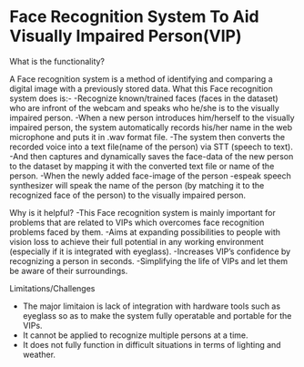 # Face Recognition System To Aid Visually Impaired Person(VIP) 

What is the functionality?

A Face recognition system is a method of identifying and comparing a digital image with a previously stored data. What this Face recognition system does is:-
-Recognize known/trained faces (faces in the dataset) who are infront of the webcam and speaks who he/she is to the visually impaired person.
-When a new person introduces him/herself to the visually impaired person, the system automatically records his/her name in the web microphone and puts it in .wav format file.
-The system then converts the recorded voice into a text file(name of the person) via STT (speech to text).
-And then captures and dynamically saves the face-data of the new person to the dataset by mapping it with the converted text file or name of the person.
-When the newly added face-image of the person
-espeak speech synthesizer will speak the name of the person (by matching it to the recognized face of the person) to the visually impaired person.

Why is it helpful?
-This Face recognition system is mainly important for problems that are related to VIPs which overcomes face recognition problems faced by them.
-Aims at expanding possibilities to people with vision loss to achieve their full potential in any working environment (especially if it is integrated with eyeglass).
-Increases VIP’s confidence by recognizing a person in seconds.
-Simplifying the life of VIPs and let them be aware of their surroundings.

Limitations/Challenges
- The major limitaion is lack of integration with hardware tools such as eyeglass so as to make the system fully operatable and portable for the VIPs.
- It cannot be applied to recognize multiple persons at a time.
- It does not fully function in difficult situations in terms of lighting and weather.




